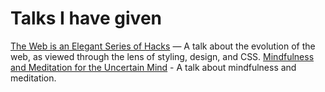 # Talks I have given

[The Web is an Elegant Series of Hacks](the-web-is-an-elegant-series-of-hacks) — A talk about the evolution 
of the web, as viewed through the lens of styling, design, and CSS.
[Mindfulness and Meditation for the Uncertain Mind](mindfulness-for-the-uncertain-mind) - A talk about mindfulness and meditation.
